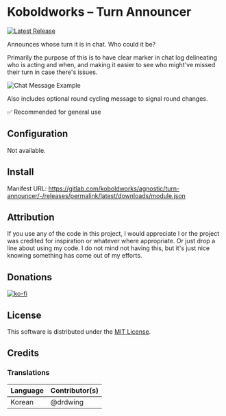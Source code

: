 # Koboldworks – Turn Announcer

[![Latest Release](https://gitlab.com/koboldworks/agnostic/turn-announcer/-/badges/release.svg)](https://gitlab.com/koboldworks/agnostic/turn-announcer/-/releases)

Announces whose turn it is in chat. Who could it be?

Primarily the purpose of this is to have clear marker in chat log delineating who is acting and when, and making it easier to see who might've missed their turn in case there's issues.

![Chat Message Example](./img/screencaps/chat-message.png)

Also includes optional round cycling message to signal round changes.

  ✅ Recommended for general use

## Configuration

Not available.

## Install

Manifest URL: <https://gitlab.com/koboldworks/agnostic/turn-announcer/-/releases/permalink/latest/downloads/module.json>

## Attribution

If you use any of the code in this project, I would appreciate I or the project was credited for inspiration or whatever where appropriate. Or just drop a line about using my code. I do not mind not having this, but it's just nice knowing something has come out of my efforts.

## Donations

[![ko-fi](https://ko-fi.com/img/githubbutton_sm.svg)](https://ko-fi.com/I2I13O9VZ)

## License

This software is distributed under the [MIT License](./LICENSE).

## Credits

### Translations

|Language|Contributor(s)|
|:---|:---|
|Korean|@drdwing|
